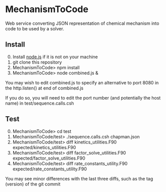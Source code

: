 # MechanismToCode
Web service converting JSON representation of chemical mechanism into code to be used by a solver.

## Install
0. Install [node.js](https://nodejs.org "Node Homepage") if it is not on your machine
1. git clone this repository
2. MechanismToCode> npm install
3. MechanismToCode> node combined.js &

You may wish to edit combined.js to specify an alternative to port 8080 in the http.listen() at end of combined.js

If you do so, you will need to edit the port number (and potentially the host name) in test/sequence.calls.csh

## Test
0. MechanismToCode> cd test
1. MechanismToCode/test> ./sequence.calls.csh chapman.json
2. MechanismToCode/test> diff kinetics\_utilities.F90 expected/kinetics\_utilities.F90
3. MechanismToCode/test> diff factor\_solve\_utilities.F90 expected/factor\_solve\_utilities.F90
4. MechanismToCode/test> diff rate\_constants\_utility.F90 expected/rate\_constants\_utility.F90

You may see minor differences with the last three diffs, such as the tag (version) of the git commit



